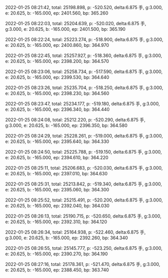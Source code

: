 2022-01-25 08:21:42, total: 25198.898, p: -520.520, delta:6.875 手, g:3.000, e: 20.625, b: -165.000, ep: 2401.560, bp: 365.260

2022-01-25 08:22:03, total: 25204.639, p: -520.020, delta:6.875 手, g:3.000, e: 20.625, b: -165.000, ep: 2401.500, bp: 365.190

2022-01-25 08:22:24, total: 25223.274, p: -518.900, delta:6.875 手, g:3.000, e: 20.625, b: -165.000, ep: 2400.860, bp: 364.970

2022-01-25 08:22:45, total: 25257.927, p: -518.360, delta:6.875 手, g:3.000, e: 20.625, b: -165.000, ep: 2398.200, bp: 364.570

2022-01-25 08:23:06, total: 25258.734, p: -517.590, delta:6.875 手, g:3.000, e: 20.625, b: -165.000, ep: 2399.530, bp: 364.640

2022-01-25 08:23:26, total: 25235.704, p: -518.250, delta:6.875 手, g:3.000, e: 20.625, b: -165.000, ep: 2398.230, bp: 364.560

2022-01-25 08:23:47, total: 25234.177, p: -519.180, delta:6.875 手, g:3.000, e: 20.625, b: -165.000, ep: 2396.340, bp: 364.440

2022-01-25 08:24:08, total: 25212.220, p: -520.290, delta:6.875 手, g:3.000, e: 20.625, b: -165.000, ep: 2396.350, bp: 364.580

2022-01-25 08:24:29, total: 25228.261, p: -519.000, delta:6.875 手, g:3.000, e: 20.625, b: -165.000, ep: 2395.640, bp: 364.330

2022-01-25 08:24:50, total: 25225.788, p: -519.150, delta:6.875 手, g:3.000, e: 20.625, b: -165.000, ep: 2394.610, bp: 364.220

2022-01-25 08:25:11, total: 25206.683, p: -520.030, delta:6.875 手, g:3.000, e: 20.625, b: -165.000, ep: 2397.010, bp: 364.630

2022-01-25 08:25:31, total: 25213.842, p: -519.340, delta:6.875 手, g:3.000, e: 20.625, b: -165.000, ep: 2395.060, bp: 364.300

2022-01-25 08:25:52, total: 25215.491, p: -520.200, delta:6.875 手, g:3.000, e: 20.625, b: -165.000, ep: 2392.040, bp: 364.030

2022-01-25 08:26:13, total: 25190.715, p: -520.650, delta:6.875 手, g:3.000, e: 20.625, b: -165.000, ep: 2392.310, bp: 364.120

2022-01-25 08:26:34, total: 25164.938, p: -522.460, delta:6.875 手, g:3.000, e: 20.625, b: -165.000, ep: 2392.260, bp: 364.340

2022-01-25 08:26:55, total: 25145.777, p: -523.250, delta:6.875 手, g:3.000, e: 20.625, b: -165.000, ep: 2390.270, bp: 364.190

2022-01-25 08:27:16, total: 25178.361, p: -521.470, delta:6.875 手, g:3.000, e: 20.625, b: -165.000, ep: 2388.450, bp: 363.740